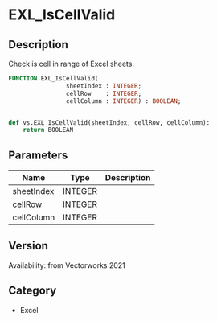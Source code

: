 # EXL_IsCellValid

## Description
Check is cell in range of Excel sheets.

```pascal
FUNCTION EXL_IsCellValid(
				sheetIndex : INTEGER;
				cellRow    : INTEGER;
				cellColumn : INTEGER) : BOOLEAN;
```

```python

def vs.EXL_IsCellValid(sheetIndex, cellRow, cellColumn):
    return BOOLEAN
```

## Parameters
|Name|Type|Description|
|---|---|---|
|sheetIndex|INTEGER||
|cellRow|INTEGER||
|cellColumn|INTEGER||

## Version
Availability: from Vectorworks 2021
## Category
* Excel

